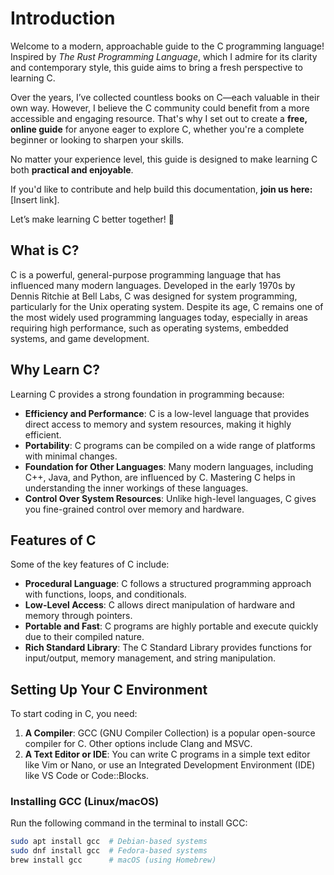 # Introduction

Welcome to a modern, approachable guide to the C programming language! Inspired by *The Rust Programming Language*, which I admire for its clarity and contemporary style, this guide aims to bring a fresh perspective to learning C.  

Over the years, I’ve collected countless books on C—each valuable in their own way. However, I believe the C community could benefit from a more accessible and engaging resource. That's why I set out to create a **free, online guide** for anyone eager to explore C, whether you're a complete beginner or looking to sharpen your skills.  

No matter your experience level, this guide is designed to make learning C both **practical and enjoyable**.  

If you'd like to contribute and help build this documentation, **join us here:** [Insert link].  

Let’s make learning C better together! 🚀



## What is C?

C is a powerful, general-purpose programming language that has influenced many modern languages. Developed in the early 1970s by Dennis Ritchie at Bell Labs, C was designed for system programming, particularly for the Unix operating system. Despite its age, C remains one of the most widely used programming languages today, especially in areas requiring high performance, such as operating systems, embedded systems, and game development.

## Why Learn C?

Learning C provides a strong foundation in programming because:

- **Efficiency and Performance**: C is a low-level language that provides direct access to memory and system resources, making it highly efficient.
- **Portability**: C programs can be compiled on a wide range of platforms with minimal changes.
- **Foundation for Other Languages**: Many modern languages, including C++, Java, and Python, are influenced by C. Mastering C helps in understanding the inner workings of these languages.
- **Control Over System Resources**: Unlike high-level languages, C gives you fine-grained control over memory and hardware.

## Features of C

Some of the key features of C include:

- **Procedural Language**: C follows a structured programming approach with functions, loops, and conditionals.
- **Low-Level Access**: C allows direct manipulation of hardware and memory through pointers.
- **Portable and Fast**: C programs are highly portable and execute quickly due to their compiled nature.
- **Rich Standard Library**: The C Standard Library provides functions for input/output, memory management, and string manipulation.

## Setting Up Your C Environment

To start coding in C, you need:

1. **A Compiler**: GCC (GNU Compiler Collection) is a popular open-source compiler for C. Other options include Clang and MSVC.
2. **A Text Editor or IDE**: You can write C programs in a simple text editor like Vim or Nano, or use an Integrated Development Environment (IDE) like VS Code or Code::Blocks.

### Installing GCC (Linux/macOS)
Run the following command in the terminal to install GCC:

```sh
sudo apt install gcc  # Debian-based systems
sudo dnf install gcc  # Fedora-based systems
brew install gcc      # macOS (using Homebrew)

